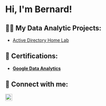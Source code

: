 <h1>Hi, I'm Bernard! </h1>

<h2>👨‍💻 My Data Analytic Projects:</h2>

- [Active Directory Home Lab]()

<h2> 📄 Certifications:</h2>

- <b>[Google Data Analytics](https://coursera.org/verify/professional-cert/5Z6L543VYRMK)

<h2> 🤳 Connect with me:</h2>


[<img align="left" alt="bernard-eshun-a12b85233 | LinkedIn" width="22px" src="https://cdn.jsdelivr.net/npm/simple-icons@v3/icons/linkedin.svg" />][linkedin]



[linkedin]: https://www.linkedin.com/in/bernard-eshun-a12b85233


